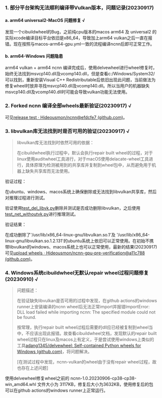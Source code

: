 ### 1. 部分平台架构无法顺利编译带Vulkan版本，问题记录(20230917)

#### a. arm64 universal2-MacOS 问题修复 √

发现一个cibuildwheel的Bug，之前纯cpu版本的macos arm64 及 universal2 的实际xcode编译目标平台依旧是x86_64，导致加上arm64 vulkan之后一直在报错。现在按照与macos-arm64-gpu.yml一致的流程编译ncnn后即可正常工作。
#### b. arm64-Windows 问题隐患

arm64 vulkan + arm64 ncnn 编译完成后，使用delvewheel进行wheel修复时，始终无法找到msvcp140.dll及vcomp140.dll，但是查看c:/Windows/System32/可以找到，重新安装Visual C++ Redistributable后依旧出现此问题，当前做法为修复wheel时放弃寻找msvcp140.dll及vcomp140.dll。所以当用户的机器缺失msvcp140.dll及vcomp140.dll时可能会导致vulkan功能无法使用。


### 2. Forked ncnn 编译全部wheels最新验证(20230917) √

可见[release test · Hideousmon/ncnn@efdcfe7 (github.com)](https://github.com/Hideousmon/ncnn/actions/runs/6207927363)。

### 3. libvulkan库无法找到时是否可用的验证(20230917) √

> libvulkan库无法找到时依然可用的依据：
>
> 在cibuildwheel执行过程中，默认会执行repair built wheel的过程，对于linux使用auditwheel工具进行，对于macOS使用delacate-wheel工具进行，具体原理为检测被用到的共享库并复制到wheel包中，从而避免用于机器上缺失共享库而无法使用。

验证过程：

在ubuntu、windows、macos系统上确保删除或无法找到libvulkan共享库，然后对推理过程进行测试。

验证使用[test_del_libvk.py](https://github.com/Hideousmon/ncnn-gpu-pre-verification/blob/main/tests/test_del_libvk.py)删除并测试是否成功删除libvulkan，之后使用[test_net_withoutvk.py](https://github.com/Hideousmon/ncnn-gpu-pre-verification/blob/main/tests/test_net_withoutvk.py)进行推理测试。

验证结果：

在成功删除了'/usr/lib/x86_64-linux-gnu/libvulkan.so.1'及 '/usr/lib/x86_64-linux-gnu/libvulkan.so.1.2.131'的ubuntu系统上依旧可以正常使用。在初始不携带libvulkan的windows、macos系统上也可以正常使用，最新的结果(20230917)可见[upload wheels · Hideousmon/ncnn-gpu-pre-verification@a11c788 (github.com)](https://github.com/Hideousmon/ncnn-gpu-pre-verification/actions/runs/6210997627/job/16859757387)。

### 4. Windows系统cibuildwheel无默认repair wheel过程问题修复(20230910)  √

> 问题描述：
>
> 在验证缺失libvulkan是否可用的过程中发现，在github actions的windows runner上安装编译的ncnn wheel后无法正常import并报错ImportError: DLL load failed while importing ncnn: The specified module could not be found. 
>
> 按常理，执行repair built wheel过程后需要的dll应已经被复制到wheel当中，不应该出现此报错。故查看cibuildwheel文档，发现默认的repair built wheel过程只在linux及macos上有定义，于是尝试使用windows上类似的工具[adang1345/delvewheel: Self-contained Python wheels for Windows (github.com)](https://github.com/adang1345/delvewheel)，将问题解决。
>
> [在测试过程中发现，ncnn-vulkan的wheel由于没有repair wheel过程，故也存在上述问题]

使用delvewheel修复wheel之前的 ncnn-1.0.20230906-cp38-cp38-win_amd64.whl 文件大小为 3117KB，修复后大小为3632KB，使用修复后的包可以在github actions的windows runner上正常运行。
